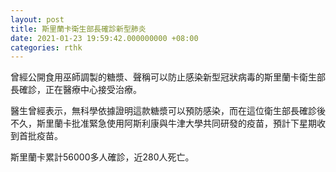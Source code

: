 ```yaml
---
layout: post
title: 斯里蘭卡衛生部長確診新型肺炎
date: 2021-01-23 19:59:42.000000000 +08:00
categories: rthk
---
```


曾經公開食用巫師調製的糖漿、聲稱可以防止感染新型冠狀病毒的斯里蘭卡衛生部長確診，正在醫療中心接受治療。

醫生曾經表示，無科學依據證明這款糖漿可以預防感染，而在這位衛生部長確診後不久，斯里蘭卡批准緊急使用阿斯利康與牛津大學共同研發的疫苗，預計下星期收到首批疫苗。

斯里蘭卡累計56000多人確診，近280人死亡。

